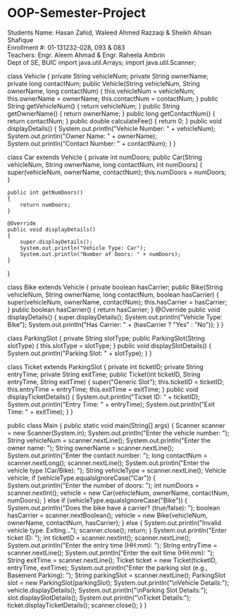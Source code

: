 # OOP-Semester-Project
Students Name: Hasan Zahid, Waleed Ahmed Razzaqi & Sheikh Ahsan Shafique  
Enrollment #: 01-131232-028, 093 & 083  
Teachers: Engr. Aleem Ahmad & Engr. Raheela Ambrin  
Dept of SE, BUIC
import java.util.Arrays;
import java.util.Scanner;

class Vehicle
{
    private String vehicleNum;
    private String ownerName;
    private long contactNum;
    public Vehicle(String vehicleNum, String ownerName, long contactNum)
    {
        this.vehicleNum = vehicleNum;
        this.ownerName = ownerName;
        this.contactNum = contactNum;
    }
    public String getVehicleNum()
    {
        return vehicleNum;
    }
    public String getOwnerName()
    {
        return ownerName;
    }
    public long getContactNum()
    {
        return contactNum;
    }
    public double calculateFee()
    {
        return 0;
    }
    public void displayDetails()
    {
        System.out.println("Vehicle Number: " + vehicleNum);
        System.out.println("Owner Name: " + ownerName);
        System.out.println("Contact Number: " + contactNum);
    }
}

class Car extends Vehicle
{
    private int numDoors;
    public Car(String vehicleNum, String ownerName, long contactNum, int numDoors)
    {
        super(vehicleNum, ownerName, contactNum);
        this.numDoors = numDoors;
    }

    public int getNumDoors()
    {
        return numDoors;
    }

    @Override
    public void displayDetails()
    {
        super.displayDetails();
        System.out.println("Vehicle Type: Car");
        System.out.println("Number of Doors: " + numDoors);
    }
}

class Bike extends Vehicle
{
    private boolean hasCarrier;
    public Bike(String vehicleNum, String ownerName, long contactNum, boolean hasCarrier)
    {
        super(vehicleNum, ownerName, contactNum);
        this.hasCarrier = hasCarrier;
    }
    public boolean hasCarrier()
    {
        return hasCarrier;
    }
    @Override
    public void displayDetails()
    {
        super.displayDetails();
        System.out.println("Vehicle Type: Bike");
        System.out.println("Has Carrier: " + (hasCarrier ? "Yes" : "No"));
    }
}

class ParkingSlot
{
    private String slotType;
    public ParkingSlot(String slotType)
    {
        this.slotType = slotType;
    }
    public void displaySlotDetails()
    {
        System.out.println("Parking Slot: " + slotType);
    }
}

class Ticket extends ParkingSlot
{
    private int ticketID;
    private String entryTime;
    private String exitTime;
    public Ticket(int ticketID, String entryTime, String exitTime)
    {
        super("Generic Slot");
        this.ticketID = ticketID;
        this.entryTime = entryTime;
        this.exitTime = exitTime;
    }
    public void displayTicketDetails()
    {
        System.out.println("Ticket ID: " + ticketID);
        System.out.println("Entry Time: " + entryTime);
        System.out.println("Exit Time: " + exitTime);
    }
}

public class Main
{
    public static void main(String[] args)
    {
        Scanner scanner = new Scanner(System.in);
        System.out.println("Enter the vehicle number: ");
        String vehicleNum = scanner.nextLine();
        System.out.println("Enter the owner name: ");
        String ownerName = scanner.nextLine();
        System.out.println("Enter the contact number: ");
        long contactNum = scanner.nextLong();
        scanner.nextLine();
        System.out.println("Enter the vehicle type (Car/Bike): ");
        String vehicleType = scanner.nextLine();
        Vehicle vehicle;
        if (vehicleType.equalsIgnoreCase("Car"))
        {
            System.out.println("Enter the number of doors: ");
            int numDoors = scanner.nextInt();
            vehicle = new Car(vehicleNum, ownerName, contactNum, numDoors);
        }
        else if (vehicleType.equalsIgnoreCase("Bike"))
        {
            System.out.println("Does the bike have a carrier? (true/false): ");
            boolean hasCarrier = scanner.nextBoolean();
            vehicle = new Bike(vehicleNum, ownerName, contactNum, hasCarrier);
        }
        else
        {
            System.out.println("Invalid vehicle type. Exiting...");
            scanner.close();
            return;
        }
        System.out.println("Enter ticket ID: ");
        int ticketID = scanner.nextInt();
        scanner.nextLine();
        System.out.println("Enter the entry time (HH:mm): ");
        String entryTime = scanner.nextLine();
        System.out.println("Enter the exit time (HH:mm): ");
        String exitTime = scanner.nextLine();
        Ticket ticket = new Ticket(ticketID, entryTime, exitTime);
        System.out.println("Enter the parking slot (e.g., Basement Parking): ");
        String parkingSlot = scanner.nextLine();
        ParkingSlot slot = new ParkingSlot(parkingSlot);
        System.out.println("\nVehicle Details:");
        vehicle.displayDetails();
        System.out.println("\nParking Slot Details:");
        slot.displaySlotDetails();
        System.out.println("\nTicket Details:");
        ticket.displayTicketDetails();
        scanner.close();
    }
}
